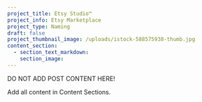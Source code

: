 ```yaml
---
project_title: Etsy Studio™
project_info: Etsy Marketplace
project_type: Naming
draft: false
project_thumbnail_image: /uploads/istock-588575938-thumb.jpg
content_section:
  - section_text_markdown:
    section_image:
---
```



DO NOT ADD POST CONTENT HERE!

Add all content in Content Sections.